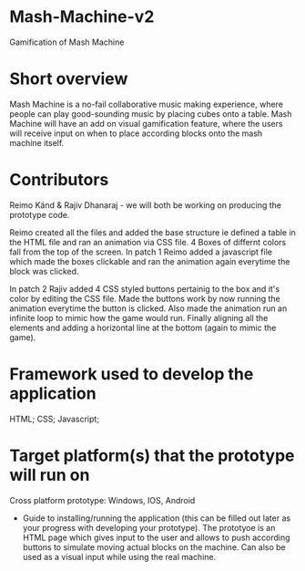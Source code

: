 # Mash-Machine-v2
Gamification of Mash Machine

# Short overview
Mash Machine is a no-fail collaborative music making experience, where people can play good-sounding music by placing cubes onto a table. Mash Machine will have an add on visual gamification feature, where the users will receive input on when to place according blocks onto the mash machine itself.

# Contributors
Reimo Känd & Rajiv Dhanaraj - we will both be working on producing the prototype code.

Reimo created all the files and added the base structure ie defined a table in the HTML file and ran an animation via CSS file. 4 Boxes of differnt colors fall from the top of the screen.
In patch 1 Reimo added a javascript file which made the boxes clickable and ran the animation again everytime the block was clicked.

In patch 2 Rajiv added 4 CSS styled buttons pertainig to the box and it's color by editing the CSS file. Made the buttons work by now running the animation everytime the button is clicked. Also made the animation run an infinite loop to mimic how the game would run. Finally aligning all the elements and adding a horizontal line at the bottom (again to mimic the game).

# Framework used to develop the application
HTML; CSS; Javascript;

# Target platform(s) that the prototype will run on
Cross platform prototype: Windows, IOS, Android

* Guide to installing/running the application (this can be filled out later as your progress with developing your prototype). 
The prototyoe is an HTML page which gives input to the user and allows to push according buttons to simulate moving actual blocks on the machine. Can also be used as a visual input while using the real machine.
